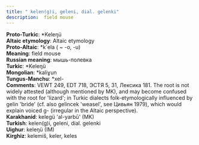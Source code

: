 ```yaml
---
title: " kelen(g)i, geleni, dial. gelenki"
description:  field mouse
---
```


<strong>Proto-Turkic</strong>:  *Keleŋü<br>
<strong>Altaic etymology</strong>:  Altaic etymology<br>
<strong> Proto-Altaic</strong>:  *k`ela ( ~ -o, -u)<br>
<strong>Meaning</strong>:  field mouse<br>
<strong>Russian meaning</strong>:  мышь-полевка<br>
<strong>Turkic</strong>:  *Keleŋü<br>
<strong>Mongolian</strong>:  *kaliɣun<br>
<strong>Tungus-Manchu</strong>:  *xel-<br>
<strong>Comments</strong>:  VEWT 249, EDT 718, ЭСТЯ 5, 31, Лексика 181. The root is not widely attested (although mentioned by MK), and may become confused with the root for 'lizard'; in Turkic dialects folk-etymologically influenced by gelin 'bride' (cf. also gelincek 'weasel', see Цивьян 1979), which would explain voiced g- (irregular in the Altaic perspective).<br>
<strong>Karakhanid</strong>:  kelegü 'al-yarbū' (MK)<br>
<strong>Turkish</strong>:  kelen(g)i, geleni, dial. gelenki<br>
<strong>Uighur</strong>:  keleŋü (IM)<br>
<strong>Kirghiz</strong>:  kelemiš, keler, keles<br>


